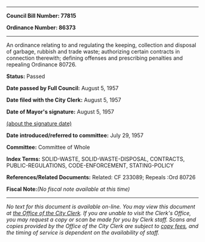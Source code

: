 

********

**Council Bill Number: 77815**
   
**Ordinance Number: 86373**
********

 An ordinance relating to and regulating the keeping, collection and disposal of garbage, rubbish and trade waste; authorizing certain contracts in connection therewith; defining offenses and prescribing penalties and repealing Ordinance 80726.

**Status:** Passed
   
**Date passed by Full Council:** August 5, 1957
   
**Date filed with the City Clerk:** August 5, 1957
   
**Date of Mayor's signature:** August 5, 1957
   
[(about the signature date)](/~public/approvaldate.htm)
   
   
   
**Date introduced/referred to committee:** July 29, 1957
   
**Committee:** Committee of Whole
   
   
**Index Terms:** SOLID-WASTE, SOLID-WASTE-DISPOSAL, CONTRACTS, PUBLIC-REGULATIONS, CODE-ENFORCEMENT, STATING-POLICY

**References/Related Documents:** Related: CF 233089; Repeals :Ord 80726

**Fiscal Note:**_(No fiscal note available at this time)_
********

_No text for this document is available on-line. You may view this document at [the Office of the City Clerk](http://www.seattle.gov/leg/clerk/contactUs.htm). If you are unable to visit the Clerk's Office, you may request a copy or scan be made for you by Clerk staff. Scans and copies provided by the Office of the City Clerk are subject to [copy fees](http://clerk.seattle.gov/~public/clerkfees.htm), and the timing of service is dependent on the availability of staff._

